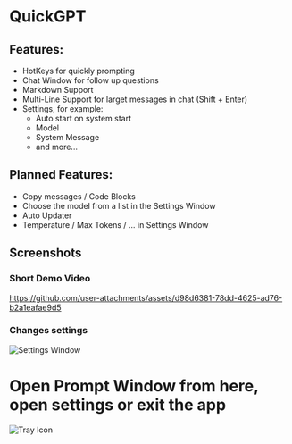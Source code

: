 # QuickGPT

## Features:
- HotKeys for quickly prompting
- Chat Window for follow up questions
- Markdown Support
- Multi-Line Support for larget messages in chat (Shift + Enter)
- Settings, for example:
  - Auto start on system start
  - Model
  - System Message
  - and more...

## Planned Features:
- Copy messages / Code Blocks
- Choose the model from a list in the Settings Window
- Auto Updater
- Temperature / Max Tokens / ... in Settings Window

## Screenshots

### Short Demo Video
https://github.com/user-attachments/assets/d98d6381-78dd-4625-ad76-b2a1eafae9d5

### Changes settings
![Settings Window](https://github.com/user-attachments/assets/e4fb76a4-e34f-4b2d-a0f8-6351d1318d0e)

# Open Prompt Window from here, open settings or exit the app
![Tray Icon](https://github.com/user-attachments/assets/16d28e86-0f23-460e-8f57-3b9a55700dee)
